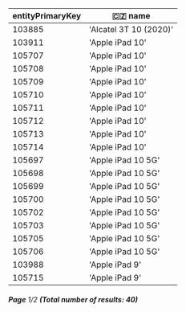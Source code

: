 | entityPrimaryKey | 🇨🇿 name              |
| ---------------- | ---------------------- |
| 103885           | 'Alcatel 3T 10 (2020)' |
| 103911           | 'Apple iPad 10'        |
| 105707           | 'Apple iPad 10'        |
| 105708           | 'Apple iPad 10'        |
| 105709           | 'Apple iPad 10'        |
| 105710           | 'Apple iPad 10'        |
| 105711           | 'Apple iPad 10'        |
| 105712           | 'Apple iPad 10'        |
| 105713           | 'Apple iPad 10'        |
| 105714           | 'Apple iPad 10'        |
| 105697           | 'Apple iPad 10 5G'     |
| 105698           | 'Apple iPad 10 5G'     |
| 105699           | 'Apple iPad 10 5G'     |
| 105700           | 'Apple iPad 10 5G'     |
| 105702           | 'Apple iPad 10 5G'     |
| 105703           | 'Apple iPad 10 5G'     |
| 105705           | 'Apple iPad 10 5G'     |
| 105706           | 'Apple iPad 10 5G'     |
| 103988           | 'Apple iPad 9'         |
| 105715           | 'Apple iPad 9'         |

###### **Page** 1/2 **(Total number of results: 40)**